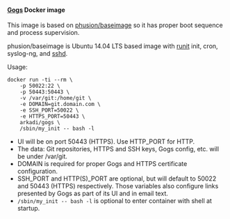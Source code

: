 #### [Gogs] Docker image

This image is based on [phusion/baseimage] so it has proper boot sequence and  process supervision.

phusion/baseimage is Ubuntu 14.04 LTS based image with [runit] init, cron, syslog-ng, and [sshd].

Usage:

    docker run -ti --rm \
        -p 50022:22 \
        -p 50443:50443 \
        -v /var/git:/home/git \
        -e DOMAIN=git.domain.com \
        -e SSH_PORT=50022 \
        -e HTTPS_PORT=50443 \
        arkadi/gogs \
        /sbin/my_init -- bash -l

- UI will be on port 50443 (HTTPS). Use HTTP_PORT for HTTP.
- The data: Git repositories, HTTPS and SSH keys, Gogs config, etc. will be under /var/git.
- DOMAIN is required for proper Gogs and HTTPS certificate configuration.
- SSH_PORT and HTTP(S)_PORT are optional, but will default to 50022 and 50443 (HTTPS) respectively. Those variables also configure links presented by Gogs as part of its UI and in email text.
- `/sbin/my_init -- bash -l` is optional to enter container with shell at startup.

[Gogs]: http://gogs.io/
[phusion/baseimage]: http://phusion.github.io/baseimage-docker/
[runit]: http://smarden.org/runit/
[sshd]: https://github.com/phusion/baseimage-docker#login-to-the-container-or-running-a-command-inside-it-via-ssh
